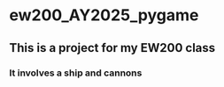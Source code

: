 # ew200_AY2025_pygame
 
 ## This is a project for my EW200 class

 ### It involves a ship and cannons 
